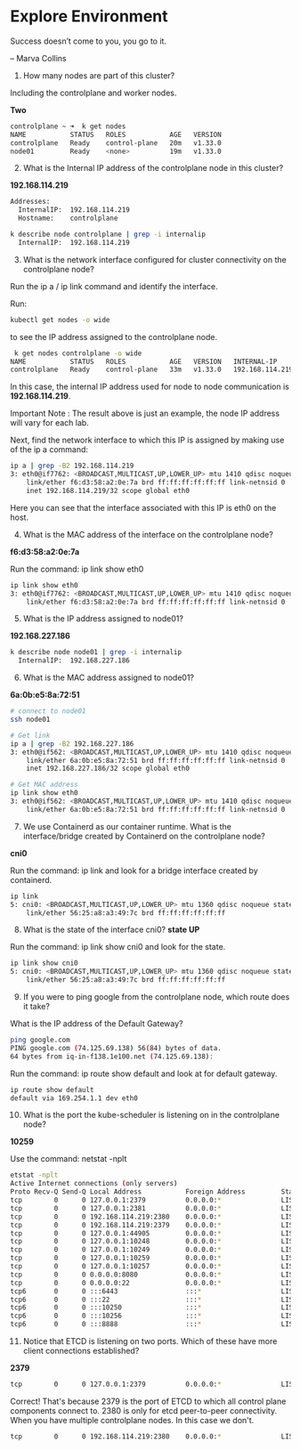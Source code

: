 # Explore Environment

Success doesn’t come to you, you go to it.

– Marva Collins

1. How many nodes are part of this cluster?

Including the controlplane and worker nodes.

**Two**

```bash
controlplane ~ ➜  k get nodes
NAME           STATUS   ROLES           AGE   VERSION
controlplane   Ready    control-plane   20m   v1.33.0
node01         Ready    <none>          19m   v1.33.0
```

2. What is the Internal IP address of the controlplane node in this cluster?

**192.168.114.219**

```bash
Addresses:
  InternalIP:  192.168.114.219
  Hostname:    controlplane
```

```bash
k describe node controlplane | grep -i internalip
  InternalIP:  192.168.114.219
```

3. What is the network interface configured for cluster connectivity on the controlplane node?

Run the ip a / ip link command and identify the interface.

Run:

```bash
kubectl get nodes -o wide 
```

to see the IP address assigned to the controlplane node.

```bash
 k get nodes controlplane -o wide
NAME           STATUS   ROLES           AGE   VERSION   INTERNAL-IP       EXTERNAL-IP   OS-IMAGE             KERNEL-VERSION    CONTAINER-RUNTIME
controlplane   Ready    control-plane   33m   v1.33.0   192.168.114.219   <none>        Ubuntu 22.04.5 LTS   5.15.0-1083-gcp   containerd://1.6.26
```

In this case, the internal IP address used for node to node communication is **192.168.114.219**.

Important Note : The result above is just an example, the node IP address will vary for each lab.

Next, find the network interface to which this IP is assigned by making use of the ip a command:

```bash
ip a | grep -B2 192.168.114.219
3: eth0@if7762: <BROADCAST,MULTICAST,UP,LOWER_UP> mtu 1410 qdisc noqueue state UP group default 
    link/ether f6:d3:58:a2:0e:7a brd ff:ff:ff:ff:ff:ff link-netnsid 0
    inet 192.168.114.219/32 scope global eth0
```
Here you can see that the interface associated with this IP is eth0 on the host.

4. What is the MAC address of the interface on the controlplane node?

**f6:d3:58:a2:0e:7a**

Run the command: ip link show eth0

```bash
ip link show eth0 
3: eth0@if7762: <BROADCAST,MULTICAST,UP,LOWER_UP> mtu 1410 qdisc noqueue state UP mode DEFAULT group default 
    link/ether f6:d3:58:a2:0e:7a brd ff:ff:ff:ff:ff:ff link-netnsid 0
```

5. What is the IP address assigned to node01?

**192.168.227.186**

```bash
k describe node node01 | grep -i internalip
  InternalIP:  192.168.227.186
```

6. What is the MAC address assigned to node01?

**6a:0b:e5:8a:72:51**

``` bash
# connect to node01
ssh node01

# Get link
ip a | grep -B2 192.168.227.186
3: eth0@if562: <BROADCAST,MULTICAST,UP,LOWER_UP> mtu 1410 qdisc noqueue state UP group default 
    link/ether 6a:0b:e5:8a:72:51 brd ff:ff:ff:ff:ff:ff link-netnsid 0
    inet 192.168.227.186/32 scope global eth0

# Get MAC address
ip link show eth0
3: eth0@if562: <BROADCAST,MULTICAST,UP,LOWER_UP> mtu 1410 qdisc noqueue state UP mode DEFAULT group default 
    link/ether 6a:0b:e5:8a:72:51 brd ff:ff:ff:ff:ff:ff link-netnsid 0
```

7. We use Containerd as our container runtime. What is the interface/bridge created by Containerd on the controlplane node?

**cni0**

Run the command: ip link and look for a bridge interface created by containerd.

```bash
ip link
5: cni0: <BROADCAST,MULTICAST,UP,LOWER_UP> mtu 1360 qdisc noqueue state UP mode DEFAULT group default qlen 1000
    link/ether 56:25:a8:a3:49:7c brd ff:ff:ff:ff:ff:ff
```

8. What is the state of the interface cni0?
**state UP**

Run the command: ip link show cni0 and look for the state.

```bash
ip link show cni0 
5: cni0: <BROADCAST,MULTICAST,UP,LOWER_UP> mtu 1360 qdisc noqueue state UP mode DEFAULT group default qlen 1000
    link/ether 56:25:a8:a3:49:7c brd ff:ff:ff:ff:ff:ff
```

9. If you were to ping google from the controlplane node, which route does it take?

What is the IP address of the Default Gateway?

```bash
ping google.com
PING google.com (74.125.69.138) 56(84) bytes of data.
64 bytes from iq-in-f138.1e100.net (74.125.69.138):
```

Run the command: ip route show default and look at for default gateway.

```bash
ip route show default
default via 169.254.1.1 dev eth0 
```
10. What is the port the kube-scheduler is listening on in the controlplane node?

**10259**

Use the command: netstat -nplt

```bash
etstat -nplt
Active Internet connections (only servers)
Proto Recv-Q Send-Q Local Address           Foreign Address         State       PID/Program name    
tcp        0      0 127.0.0.1:2379          0.0.0.0:*               LISTEN      2766/etcd           
tcp        0      0 127.0.0.1:2381          0.0.0.0:*               LISTEN      2766/etcd           
tcp        0      0 192.168.114.219:2380    0.0.0.0:*               LISTEN      2766/etcd           
tcp        0      0 192.168.114.219:2379    0.0.0.0:*               LISTEN      2766/etcd           
tcp        0      0 127.0.0.1:44905         0.0.0.0:*               LISTEN      915/containerd      
tcp        0      0 127.0.0.1:10248         0.0.0.0:*               LISTEN      3462/kubelet        
tcp        0      0 127.0.0.1:10249         0.0.0.0:*               LISTEN      3861/kube-proxy     
tcp        0      0 127.0.0.1:10259         0.0.0.0:*               LISTEN      2688/kube-scheduler 
tcp        0      0 127.0.0.1:10257         0.0.0.0:*               LISTEN      2725/kube-controlle 
tcp        0      0 0.0.0.0:8080            0.0.0.0:*               LISTEN      924/ttyd            
tcp        0      0 0.0.0.0:22              0.0.0.0:*               LISTEN      923/sshd: /usr/sbin 
tcp6       0      0 :::6443                 :::*                    LISTEN      2793/kube-apiserver 
tcp6       0      0 :::22                   :::*                    LISTEN      923/sshd: /usr/sbin 
tcp6       0      0 :::10250                :::*                    LISTEN      3462/kubelet        
tcp6       0      0 :::10256                :::*                    LISTEN      3861/kube-proxy     
tcp6       0      0 :::8888                 :::*                    LISTEN      3604/kubectl  
```

11. Notice that ETCD is listening on two ports. Which of these have more client connections established?

**2379**

```bash
tcp        0      0 127.0.0.1:2379          0.0.0.0:*               LISTEN      2766/etcd
```

Correct! That's because 2379 is the port of ETCD to which all control plane components connect to. 2380 is only for etcd peer-to-peer connectivity. When you have multiple controlplane nodes. In this case we don't.

```bash
tcp        0      0 192.168.114.219:2380    0.0.0.0:*               LISTEN      2766/etcd
```

